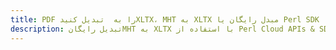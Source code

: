 ---title: PDF را به  تبدیل کنیدXLTX، MHT به XLTX مبدل رایگان یا Perl SDKdescription: تبدیل رایگانMHT به XLTX با استفاده از Perl Cloud APIs & SDK همچنین اسناد PDF را در Cloud ایجاد، ویرایش و رندر کنید.---